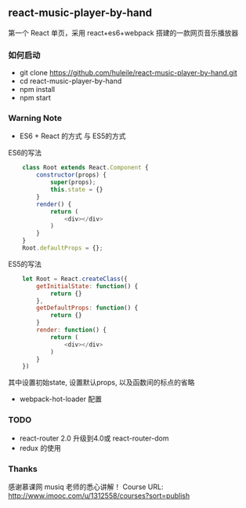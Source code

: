 ## react-music-player-by-hand
第一个 React 单页，采用 react+es6+webpack 搭建的一款网页音乐播放器

### 如何启动
* git clone https://github.com/huleile/react-music-player-by-hand.git
* cd react-music-player-by-hand
* npm install 
* npm start

### Warning Note
* ES6 + React 的方式 与 ES5的方式

ES6的写法
```js
    class Root extends React.Component {
        constructor(props) {
            super(props);
            this.state = {}
        }
        render() {
            return (
                <div></div>
            )
        }
    }
    Root.defaultProps = {};
```
ES5的写法
```js
    let Root = React.createClass({
        getInitialState: function() {
            return {}
        },
        getDefaultProps: function() {
            return {}
        }
        render: function() {
            return (
                <div></div>
            )
        }
    })
```
其中设置初始state, 设置默认props, 以及函数间的标点的省略

* webpack-hot-loader 配置

### TODO
* react-router 2.0 升级到4.0或 react-router-dom
* redux 的使用


### Thanks
感谢慕课网 musiq 老师的悉心讲解！
Course URL: http://www.imooc.com/u/1312558/courses?sort=publish
